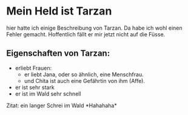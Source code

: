 # Mein Held ist Tarzan
hier hatte ich einige Beschreibung von Tarzan. Da habe ich wohl einen Fehler gemacht. Hoffentlich fällt er mir jetzt nicht auf die Füsse.
## Eigenschaften von Tarzan:
* erliebt Frauen:
  * er liebt Jana, oder so ähnlich, eine Menschfrau.
  * und Chita ist auch eine Gefährtin von ihm (Affe).
* er ist sehr stark
* er ist im Wald sehr schnell

Zitat:
ein langer Schrei im Wald 
\*Hahahaha\*
